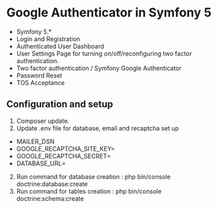 <h1>Google Authenticator in Symfony 5 </h1>

  - Symfony 5.*
  -	Login and Registration 
  -	 Authenticated User Dashboard
  -	 User Settings Page for turning on/off/reconfiguring two factor authentication.
  -	 Two factor authentication / Symfony Google Authenticator
  -	 Password Reset 
  -	 TOS Acceptance

<h2>Configuration and setup </h2>

  1)	Composer update.
  2)	Update .env file for database, email and recaptcha set up 
  -	MAILER_DSN
  -	GOOGLE_RECAPTCHA_SITE_KEY=
  -	GOOGLE_RECAPTCHA_SECRET= 
  -	DATABASE_URL=
  2)	Run command for database creation : php bin/console doctrine:database:create
  3)	Run command for tables creation : php bin/console doctrine:schema:create

